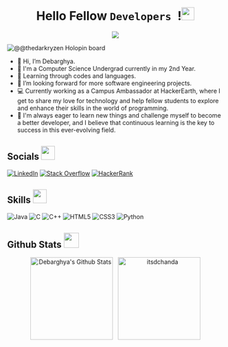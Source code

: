 <p align="center">
  
  <h1 align="center"> Hello Fellow <code>Developers </code>!<img src="https://raw.githubusercontent.com/MartinHeinz/MartinHeinz/master/wave.gif" width="30px"></h1>
</p>
<p style=" color: #00FF00; text-align: center;">
  <a href="https://github.com/DenverCoder1/readme-typing-svg">
    <img src="https://readme-typing-svg.herokuapp.com?&font=terminus&color=00FF00&size=24&center=true&width=500&height=60&lines=01010111+01100101+01101100+01100011+01101111+01101101+01100101+00101100+01110100+01101111+00100000+01101101+01111001+00101100+01000111+01001000+01010101+01000010+00100000+01010000+01110010+01101111+01100110+01101001+01101100+01100101+00100001">
  </a>

![@@thedarkryzen Holopin board](https://holopin.io/api/user/board?user=thedarkryzen)

- 👋 Hi, I’m Debarghya.
- 💼 I'm a Computer Science Undergrad currently in my 2nd Year.
- 💬 Learning through codes and languages.
- 👯 I’m looking forward for more software engineering projects.
- 💻 Currently working as a Campus Ambassador at HackerEarth, where I get to share my love for technology and help fellow students to explore and enhance their skills in the world of programming.
- 🚀 I'm always eager to learn new things and challenge myself to become a better developer, and I believe that continuous learning is the key to success in this ever-evolving field.

<h2> Socials <img
    src="https://media2.giphy.com/media/QssGEmpkyEOhBCb7e1/giphy.gif?cid=ecf05e47a0n3gi1bfqntqmob8g9aid1oyj2wr3ds3mg700bl&rid=giphy.gif"
    width=32px> </h2>

[![LinkedIn](https://img.shields.io/badge/LinkedIn-0077B5?style=for-the-badge&logo=linkedin&logoColor=white)](https://www.linkedin.com/in/debarghya03/)
[![Stack Overflow](https://img.shields.io/badge/Stack_Overflow-FE7A16?style=for-the-badge&logo=stack-overflow&logoColor=white)](https://stackoverflow.com/users/19224723/debarghya-chanda)
[![HackerRank](https://img.shields.io/badge/-Hackerrank-2EC866?style=for-the-badge&logo=HackerRank&logoColor=white)](https://www.hackerrank.com/itsdchanda)


<h2> Skills <img
    src="https://media2.giphy.com/media/QssGEmpkyEOhBCb7e1/giphy.gif?cid=ecf05e47a0n3gi1bfqntqmob8g9aid1oyj2wr3ds3mg700bl&rid=giphy.gif"
    width=32px> </h2>

![Java](https://img.shields.io/badge/java-%23ED8B00.svg?style=for-the-badge&logo=java&logoColor=white)
![C](https://img.shields.io/badge/c-%2300599C.svg?style=for-the-badge&logo=c&logoColor=white)
![C++](https://img.shields.io/badge/c++-%2300599C.svg?style=for-the-badge&logo=c%2B%2B&logoColor=white)
![HTML5](https://img.shields.io/badge/html5-%23E34F26.svg?style=for-the-badge&logo=html5&logoColor=white)
![CSS3](https://img.shields.io/badge/css3-%231572B6.svg?style=for-the-badge&logo=css3&logoColor=white)
![Python](https://img.shields.io/badge/python-3670A0?style=for-the-badge&logo=python&logoColor=ffdd54)

  <h2> Github Stats <img
      src="https://i.pinimg.com/originals/65/c4/f4/65c4f452571be1261e9c623f7da488ac.gif" width=35px> </h2>

<p align="center">
      <a href="https://github.com/anuraghazra/github-readme-stats"><img alt="Debarghya's Github Stats"
          src="https://github-readme-stats.vercel.app/api?username=itsdchanda&show_icons=true&count_private=true&theme=algolia"
          height="192px" /></a>
      &nbsp;
      <img
        src="https://github-readme-stats.vercel.app/api/top-langs?username=itsdchanda&show_icons=true&locale=en&layout=compact&theme=algolia"
        alt="itsdchanda" height="192px" />
      <br />
    </p>
  </div>
</div>

